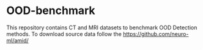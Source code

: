 # OOD-benchmark

This repository contains CT and MRI datasets to benchmark OOD Detection methods.
To download source data follow the https://github.com/neuro-ml/amid/ 
